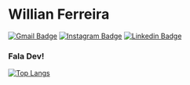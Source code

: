 # Willian Ferreira

[![Gmail Badge](https://img.shields.io/badge/-Gmail-c14438?style=flat&logo=Gmail&logoColor=white&link=mailto:contato@willianferreira.dev)](mailto:contato@willianferreira.dev)
[![Instagram Badge](https://img.shields.io/badge/-Instagram-000?style=flat&logo=Instagram&logoColor=white&link=https://www.instagram.com/willianferreiradev/)](https://www.instagram.com/willianferreiradev/)
[![Linkedin Badge](https://img.shields.io/badge/-LinkedIn-blue?style=flat&logo=Linkedin&logoColor=white&link=https://www.linkedin.com/in/willianferreiradev/)](https://www.linkedin.com/in/willianferreiradev/)

### Fala Dev!

[![Top Langs](https://github-readme-stats.vercel.app/api/top-langs/?username=anuraghazra&layout=compact&theme=tokyonight)](https://github-readme-stats.vercel.app/api/top-langs/?username=anuraghazra&layout=compact&theme=tokyonight)
